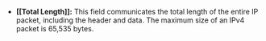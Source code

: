 - **[[Total Length]]:** This field communicates the total length of the entire IP packet, including the header and data. The maximum size of an IPv4 packet is 65,535 bytes.